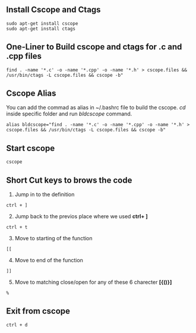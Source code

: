 
## Install Cscope and Ctags

```
sudo apt-get install cscope
sudo apt-get install ctags
```
   
## One-Liner to Build cscope and ctags for .c and .cpp files

```
find . -name '*.c' -o -name '*.cpp' -o -name '*.h' > cscope.files && /usr/bin/ctags -L cscope.files && cscope -b"
```

## Cscope Alias 

You can add the commad as alias in ~/.bashrc file to build the cscope. *cd* inside specific folder and run *bldcscope* command.
   
```
alias bldcscope="find . -name '*.c' -o -name '*.cpp' -o -name '*.h' > cscope.files && /usr/bin/ctags -L cscope.files && cscope -b"
```

## Start cscope

```
cscope
```

## Short Cut keys to brows the code
1. Jump in to the definition

```ctrl + ]```

2. Jump back to the previos place where we used **ctrl+ ]**

```ctrl + t```

3. Move to starting of the function

```[[```

4. Move to end of the function

```]]```

5. Move to matching close/open for any of these 6 charecter **[{()}]**

```%```

## Exit from cscope

```ctrl + d```
